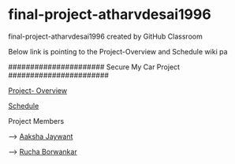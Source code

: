 # final-project-atharvdesai1996
final-project-atharvdesai1996 created by GitHub Classroom

Below link is pointing to the Project-Overview and Schedule wiki pa

###################### Secure My Car Project #######################

[Project- Overview](https://github.com/cu-ecen-5013/final-project-atharvdesai1996/wiki/Project-Overview)

[Schedule](https://github.com/cu-ecen-5013/final-project-atharvdesai1996/wiki/Schedule)

Project Members

--> [Aaksha Jaywant](https://github.com/cu-ecen-5013/final-project-aakshajaywant)

--> [Rucha Borwankar](https://github.com/cu-ecen-5013/final-project-ruchaborwankar)
